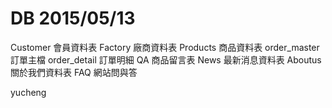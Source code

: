 
# DB 2015/05/13

 Customer 會員資料表
 Factory  廠商資料表
 Products 商品資料表
 order_master 訂單主檔
 order_detail 訂單明細
 QA 商品留言表
 News 最新消息資料表
 Aboutus 關於我們資料表
 FAQ 網站問與答

 yucheng
